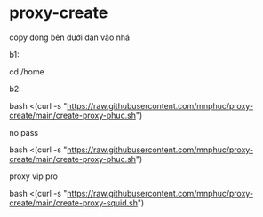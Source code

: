 # proxy-create
copy dòng bên dưới dán vào nhá

b1:

cd /home

b2:

bash <(curl -s "https://raw.githubusercontent.com/mnphuc/proxy-create/main/create-proxy-phuc.sh")

no pass

bash <(curl -s "https://raw.githubusercontent.com/mnphuc/proxy-create/main/create-proxy-phuc.sh")

proxy vip pro

bash <(curl -s "https://raw.githubusercontent.com/mnphuc/proxy-create/main/create-proxy-squid.sh")
